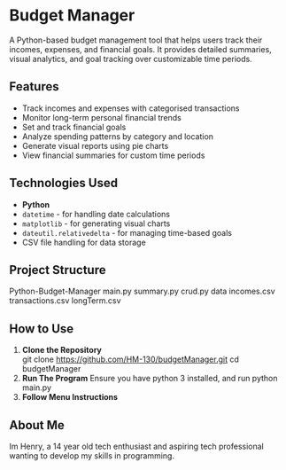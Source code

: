 # Budget Manager

A Python-based budget management tool that helps users track their incomes, expenses, and financial goals. It provides detailed summaries, visual analytics, and goal tracking over customizable time periods.

## Features

- Track incomes and expenses with categorised transactions  
- Monitor long-term personal financial trends  
- Set and track financial goals  
- Analyze spending patterns by category and location  
- Generate visual reports using pie charts  
- View financial summaries for custom time periods  

## Technologies Used

- **Python**  
- `datetime` - for handling date calculations  
- `matplotlib` - for generating visual charts  
- `dateutil.relativedelta` - for managing time-based goals  
- CSV file handling for data storage  

## Project Structure
Python-Budget-Manager
  main.py
  summary.py
  crud.py
  data
    incomes.csv
    transactions.csv
    longTerm.csv
    
## How to Use
1. **Clone the Repository**  
   git clone https://github.com/HM-130/budgetManager.git
   cd budgetManager
2. **Run The Program**
   Ensure you have python 3 installed, and run python main.py
3. **Follow Menu Instructions**

## About Me
Im Henry, a 14 year old tech enthusiast and aspiring tech professional wanting to develop my skills in programming. 

